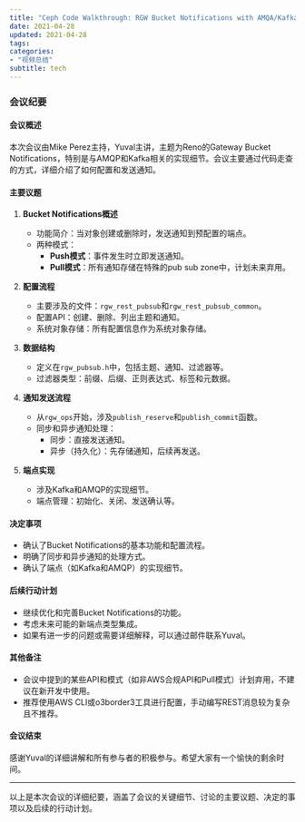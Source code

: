 ```yaml
---
title: "Ceph Code Walkthrough: RGW Bucket Notifications with AMQA/Kafka"
date: 2021-04-28
updated: 2021-04-28
tags:
categories:
- "视频总结"
subtitle: tech
---
```



### 会议纪要

#### 会议概述
本次会议由Mike Perez主持，Yuval主讲，主题为Reno的Gateway Bucket Notifications，特别是与AMQP和Kafka相关的实现细节。会议主要通过代码走查的方式，详细介绍了如何配置和发送通知。

#### 主要议题
1. **Bucket Notifications概述**
   - 功能简介：当对象创建或删除时，发送通知到预配置的端点。
   - 两种模式：
     - **Push模式**：事件发生时立即发送通知。
     - **Pull模式**：所有通知存储在特殊的pub sub zone中，计划未来弃用。

2. **配置流程**
   - 主要涉及的文件：`rgw_rest_pubsub`和`rgw_rest_pubsub_common`。
   - 配置API：创建、删除、列出主题和通知。
   - 系统对象存储：所有配置信息作为系统对象存储。

3. **数据结构**
   - 定义在`rgw_pubsub.h`中，包括主题、通知、过滤器等。
   - 过滤器类型：前缀、后缀、正则表达式、标签和元数据。

4. **通知发送流程**
   - 从`rgw_ops`开始，涉及`publish_reserve`和`publish_commit`函数。
   - 同步和异步通知处理：
     - 同步：直接发送通知。
     - 异步（持久化）：先存储通知，后续再发送。

5. **端点实现**
   - 涉及Kafka和AMQP的实现细节。
   - 端点管理：初始化、关闭、发送确认等。

#### 决定事项
- 确认了Bucket Notifications的基本功能和配置流程。
- 明确了同步和异步通知的处理方式。
- 确认了端点（如Kafka和AMQP）的实现细节。

#### 后续行动计划
- 继续优化和完善Bucket Notifications的功能。
- 考虑未来可能的新端点类型集成。
- 如果有进一步的问题或需要详细解释，可以通过邮件联系Yuval。

#### 其他备注
- 会议中提到的某些API和模式（如非AWS合规API和Pull模式）计划弃用，不建议在新开发中使用。
- 推荐使用AWS CLI或o3border3工具进行配置，手动编写REST消息较为复杂且不推荐。

#### 会议结束
感谢Yuval的详细讲解和所有参与者的积极参与。希望大家有一个愉快的剩余时间。

---

以上是本次会议的详细纪要，涵盖了会议的关键细节、讨论的主要议题、决定的事项以及后续的行动计划。